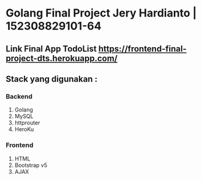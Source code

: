 # Golang Final Project Jery Hardianto | 152308829101-64
## Link Final App TodoList https://frontend-final-project-dts.herokuapp.com/
## Stack yang digunakan :
### Backend 
  1. Golang
  2. MySQL
  3. httprouter 
  4. HeroKu
### Frontend
  1. HTML
  2. Bootstrap v5
  3. AJAX




